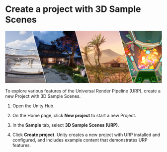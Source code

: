 # Create a project with 3D Sample Scenes

![URP 3D Sample](Images/AssetShots/Beauty/Template.png)

To explore various features of the Universal Render Pipeline (URP), create a new Project with 3D Sample Scenes.

1. Open the Unity Hub.

2. On the Home page, click **New project** to start a new Project.

3. In the **Sample** tab, select **3D Sample Scenes (URP)**.

4. Click **Create project**. Unity creates a new project with URP installed and configured, and includes example content that demonstrates URP features.
